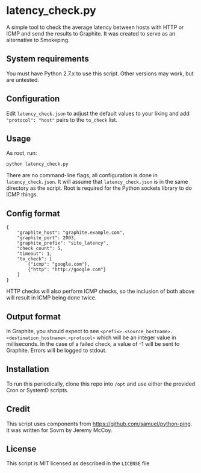 # latency_check.py

A simple tool to check the average latency between hosts with HTTP or ICMP and send the results to Graphite. It was created to serve as an alternative to Smokeping.

## System requirements

You must have Python 2.7.x to use this script. Other versions may work, but are untested.

## Configuration

Edit `latency_check.json` to adjust the default values to your liking and add `"protocol": "host"` pairs to the `to_check` list.

## Usage

As root, run:

```python latency_check.py```

There are no command-line flags, all configuration is done in `latency_check.json`. It will assume that `latency_check.json` is in the same directory as the script. Root is required for the Python sockets library to do ICMP things.

## Config format

```
{
    "graphite_host": "graphite.example.com",
    "graphite_port": 2003,
    "graphite_prefix": "site_latency",
    "check_count": 5,
    "timeout": 1,
    "to_check": [
        {"icmp": "google.com"},
        {"http": "http://google.com"}
    ]
}
```

HTTP checks will also perform ICMP checks, so the inclusion of both above will result in ICMP being done twice.

## Output format

In Graphite, you should expect to see `<prefix>.<source_hostname>.<destination_hostname>.<protocol>` which will be an integer value in milliseconds.
In the case of a failed check, a value of -1 will be sent to Graphite.
Errors will be logged to stdout.

## Installation

To run this periodically, clone this repo into `/opt` and use either the provided Cron or SystemD scripts.

## Credit

This script uses components from https://github.com/samuel/python-ping. It was written for Sovrn by Jeremy McCoy.

## License

This script is MIT licensed as described in the `LICENSE` file
